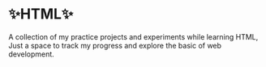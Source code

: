 # ✨HTML✨
A collection of my practice projects and  experiments while learning HTML, Just a space to track my progress and explore the basic of web development.

